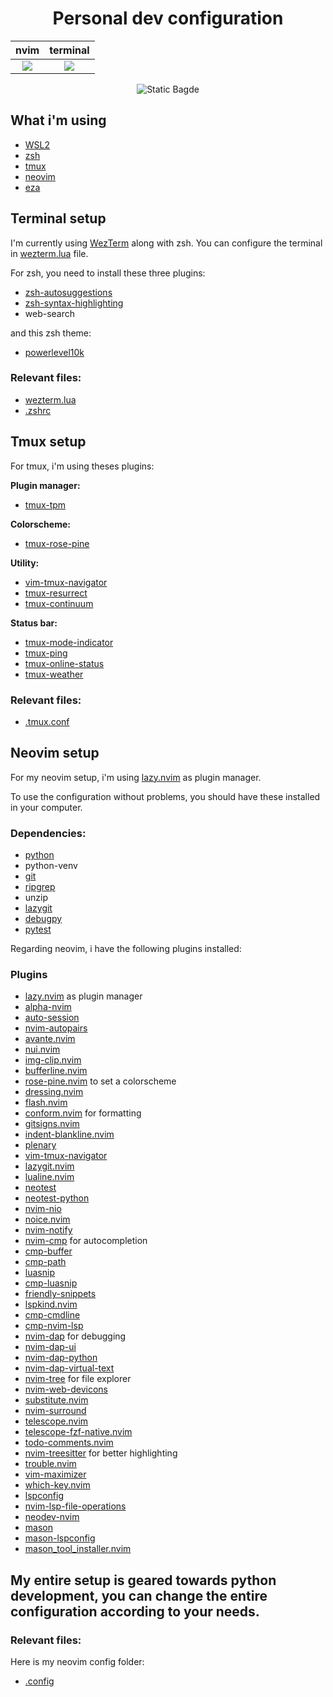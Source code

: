 <h1 align="center">
    Personal dev configuration
</h1>

| nvim                                                                                                            | terminal                                                                                                        |
| --------------------------------------------------------------------------------------------------------------- | --------------------------------------------------------------------------------------------------------------- |
| <center><img src = "https://github.com/user-attachments/assets/928fce44-c7f0-41de-bbd4-919c678c7fa4"/></center> | <center><img src = "https://github.com/user-attachments/assets/a79f86ae-1d16-4ef7-a8b2-0435b8e82895"/></center> |

<div align="center">

![Static Bagde](https://img.shields.io/badge/Neovim-kdzro-blueviolet.svg?style=flat-square&logo=Neovim&logoColor=white)

</div>

## What i'm using

- [WSL2](https://github.com/microsoft/WSL)
- [zsh](https://github.com/ohmyzsh/ohmyzsh)
- [tmux](https://github.com/tmux/tmux)
- [neovim](https://github.com/neovim/neovim)
- [eza](https://github.com/eza-community/eza)

## Terminal setup

I'm currently using [WezTerm](https://wezterm.org/index.html) along with zsh. You can configure the terminal in [wezterm.lua](https://github.com/kdzro/dev-environment/blob/main/wezterm.lua) file.

For zsh, you need to install these three plugins:

- [zsh-autosuggestions](https://github.com/zsh-users/zsh-autosuggestions)
- [zsh-syntax-highlighting](https://github.com/zsh-users/zsh-syntax-highlighting.git)
- web-search

and this zsh theme:

- [powerlevel10k](https://github.com/romkatv/powerlevel10k)

### **Relevant files:**

- [wezterm.lua](https://github.com/kdzro/dev-environment/blob/main/wezterm.lua)
- [.zshrc](https://github.com/kdzro/dev-environment/blob/main/.zshrc)

## Tmux setup

For tmux, i'm using theses plugins:

**Plugin manager:**

- [tmux-tpm](https://github.com/tmux-plugins/tpm)

**Colorscheme:**

- [tmux-rose-pine](https://github.com/rose-pine/tmux)

**Utility:**

- [vim-tmux-navigator](https://github.com/christoomey/vim-tmux-navigator)
- [tmux-resurrect](https://github.com/tmux-plugins/tmux-resurrect)
- [tmux-continuum](https://github.com/tmux-plugins/tmux-continuum)

**Status bar:**

- [tmux-mode-indicator](https://github.com/MunifTanjim/tmux-mode-indicator)
- [tmux-ping](https://github.com/ayzenquwe/tmux-ping)
- [tmux-online-status](https://github.com/tmux-plugins/tmux-online-status)
- [tmux-weather](https://github.com/aaronpowell/tmux-weather)

### **Relevant files:**

- [.tmux.conf](https://github.com/kdzro/dev-environment/blob/main/.tmux.conf)

## Neovim setup

For my neovim setup, i'm using [lazy.nvim](https://github.com/folke/lazy.nvim) as plugin manager.

To use the configuration without problems, you should have these installed in your computer.

### **Dependencies:**

- [python](https://www.python.org/)
- python-venv
- [git](https://git-scm.com/)
- [ripgrep](https://github.com/BurntSushi/ripgrep)
- unzip
- [lazygit](https://github.com/jesseduffield/lazygit)
- [debugpy](https://github.com/microsoft/debugpy)
- [pytest](https://github.com/pytest-dev/pytest)

Regarding neovim, i have the following plugins installed:

### **Plugins**

- [lazy.nvim](https://github.com/folke/lazy.nvim) as plugin manager
- [alpha-nvim](https://github.com/goolord/alpha-nvim)
- [auto-session](https://github.com/rmagatti/auto-session)
- [nvim-autopairs](https://github.com/windwp/nvim-autopairs)
- [avante.nvim](https://github.com/yetone/avante.nvim)
- [nui.nvim](https://github.com/MunifTanjim/nui.nvim)
- [img-clip.nvim](https://github.com/hakonharnes/img-clip.nvim)
- [bufferline.nvim](https://github.com/akinsho/bufferline.nvim)
- [rose-pine.nvim](https://github.com/rose-pine/neovim) to set a colorscheme
- [dressing.nvim](https://github.com/stevearc/dressing.nvim)
- [flash.nvim](https://github.com/folke/flash.nvim)
- [conform.nvim](https://github.com/stevearc/conform.nvim) for formatting
- [gitsigns.nvim](https://github.com/lewis6991/gitsigns.nvim)
- [indent-blankline.nvim](https://github.com/lukas-reineke/indent-blankline.nvim)
- [plenary](https://github.com/nvim-lua/plenary.nvim)
- [vim-tmux-navigator](https://github.com/christoomey/vim-tmux-navigator)
- [lazygit.nvim](https://github.com/jesseduffield/lazygit)
- [lualine.nvim](https://github.com/nvim-lualine/lualine.nvim)
- [neotest](https://github.com/nvim-neotest/neotest)
- [neotest-python](https://github.com/nvim-neotest/neotest-python)
- [nvim-nio](https://github.com/nvim-neotest/nvim-nio)
- [noice.nvim](https://github.com/folke/noice.nvim)
- [nvim-notify](https://github.com/rcarriga/nvim-notify)
- [nvim-cmp](https://github.com/hrsh7th/nvim-cmp) for autocompletion
- [cmp-buffer](https://github.com/hrsh7th/cmp-buffer)
- [cmp-path](https://github.com/hrsh7th/cmp-path)
- [luasnip](https://github.com/L3MON4D3/LuaSnip)
- [cmp-luasnip](https://github.com/saadparwaiz1/cmp_luasnip)
- [friendly-snippets](https://github.com/rafamadriz/friendly-snippets)
- [lspkind.nvim](https://github.com/onsails/lspkind.nvim)
- [cmp-cmdline](https://github.com/hrsh7th/cmp-cmdline)
- [cmp-nvim-lsp](https://github.com/hrsh7th/cmp-nvim-lsp)
- [nvim-dap](https://github.com/mfussenegger/nvim-dap) for debugging
- [nvim-dap-ui](https://github.com/rcarriga/nvim-dap-ui)
- [nvim-dap-python](https://github.com/mfussenegger/nvim-dap-python)
- [nvim-dap-virtual-text](https://github.com/theHamsta/nvim-dap-virtual-text)
- [nvim-tree](https://github.com/nvim-tree/nvim-tree.lua) for file explorer
- [nvim-web-devicons](https://github.com/nvim-tree/nvim-web-devicons)
- [substitute.nvim](https://github.com/gbprod/substitute.nvim)
- [nvim-surround](https://github.com/kylechui/nvim-surround)
- [telescope.nvim](https://github.com/nvim-telescope/telescope.nvim)
- [telescope-fzf-native.nvim](https://github.com/nvim-telescope/telescope-fzf-native.nvim)
- [todo-comments.nvim](https://github.com/folke/todo-comments.nvim)
- [nvim-treesitter](https://github.com/nvim-treesitter/nvim-treesitter) for better highlighting
- [trouble.nvim](https://github.com/folke/trouble.nvim)
- [vim-maximizer](https://github.com/szw/vim-maximizer)
- [which-key.nvim](https://github.com/folke/which-key.nvim)
- [lspconfig](https://github.com/neovim/nvim-lspconfig)
- [nvim-lsp-file-operations](https://github.com/antosha417/nvim-lsp-file-operations)
- [neodev-nvim](https://github.com/folke/neodev.nvim)
- [mason](https://github.com/mason-org/mason.nvim)
- [mason-lspconfig](https://github.com/mason-org/mason-lspconfig.nvim)
- [mason_tool_installer.nvim](https://github.com/WhoIsSethDaniel/mason-tool-installer.nvim)

## My entire setup is geared towards python development, you can change the entire configuration according to your needs.

### **Relevant files:**

Here is my neovim config folder:

- [.config](https://github.com/kdzro/dev-environment/tree/main/.config)
